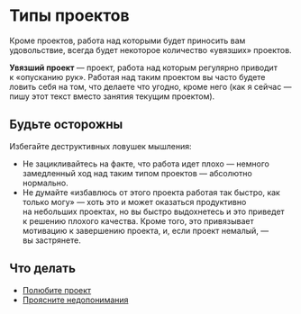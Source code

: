 # Типы проектов

Кроме проектов, работа над которыми будет приносить вам удовольствие, всегда будет некоторое количество &laquo;увязших&raquo; проектов.

**Увязший проект**&nbsp;&mdash; проект, работа над которым регулярно приводит к&nbsp;&laquo;опусканию рук&raquo;. Работая над таким проектом вы&nbsp;часто будете ловить себя на&nbsp;том, что делаете что угодно, кроме него (как я&nbsp;сейчас&nbsp;&mdash; пишу этот текст вместо занятия текущим проектом).

## Будьте осторожны

Избегайте деструктивных ловушек мышления:

* Не&nbsp;зацикливайтесь на&nbsp;факте, что работа идет плохо&nbsp;&mdash; немного замедленный ход над таким типом проектов&nbsp;&mdash; абсолютно нормально.
* Не&nbsp;думайте &laquo;избавлюсь от&nbsp;этого проекта работая так быстро, как только могу&raquo;&nbsp;&mdash; хоть это и&nbsp;может оказаться продуктивно на&nbsp;небольших проектах, но&nbsp;вы&nbsp;быстро выдохнетесь и&nbsp;это приведет к&nbsp;решению плохого качества. Кроме того, это привязывает мотивацию к&nbsp;завершению проекта, и, если проект немалый,&nbsp;&mdash; вы&nbsp;застрянете.

## Что делать

* [Полюбите проект](technique-love-the-project.md)
* [Проясните недопонимания](technique-resolve-misunderstanding.md)
